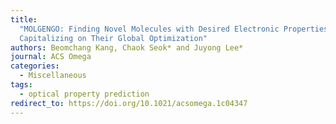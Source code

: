 ```yaml
---
title:
  "MOLGENGO: Finding Novel Molecules with Desired Electronic Properties by
  Capitalizing on Their Global Optimization"
authors: Beomchang Kang, Chaok Seok* and Juyong Lee*
journal: ACS Omega
categories:
  - Miscellaneous
tags:
  - optical property prediction
redirect_to: https://doi.org/10.1021/acsomega.1c04347
---
```

